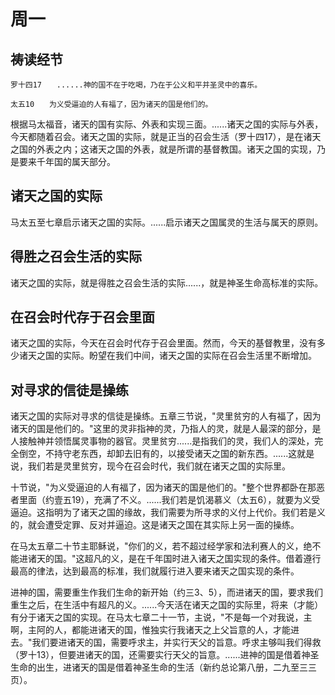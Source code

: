 # 周一

## 祷读经节
```
罗十四17　　......神的国不在于吃喝，乃在于公义和平并圣灵中的喜乐。

太五10　　为义受逼迫的人有福了，因为诸天的国是他们的。
```

根据马太福音，诸天的国有实际、外表和实现三面。......诸天之国的实际与外表，今天都随着召会。诸天之国的实际，就是正当的召会生活（罗十四17），是在诸天之国的外表之内；这诸天之国的外表，就是所谓的基督教国。诸天之国的实现，乃是要来千年国的属天部分。

## 诸天之国的实际

马太五至七章启示诸天之国的实际。......启示诸天之国属灵的生活与属天的原则。

## 得胜之召会生活的实际

诸天之国的实际，就是得胜之召会生活的实际......，就是神圣生命高标准的实际。

## 在召会时代存于召会里面

诸天之国的实际，今天在召会时代存于召会里面。然而，今天的基督教里，没有多少诸天之国的实际。盼望在我们中间，诸天之国的实际在召会生活里不断增加。

## 对寻求的信徒是操练

诸天之国的实际对寻求的信徒是操练。五章三节说，"灵里贫穷的人有福了，因为诸天的国是他们的。"这里的灵非指神的灵，乃指人的灵，就是人最深的部分，是人接触神并领悟属灵事物的器官。灵里贫穷......是指我们的灵，我们人的深处，完全倒空，不持守老东西，却卸去旧有的，以接受诸天之国的新东西。......这就是说，我们若是灵里贫穷，现今在召会时代，我们就在诸天之国的实际里。

十节说，"为义受逼迫的人有福了，因为诸天的国是他们的。"整个世界都卧在那恶者里面（约壹五19），充满了不义。......我们若是饥渴慕义（太五6），就要为义受逼迫。这指明为了诸天之国的缘故，我们需要为所寻求的义付上代价。我们若是义的，就会遭受定罪、反对并逼迫。这是诸天之国在其实际上另一面的操练。

在马太五章二十节主耶稣说，"你们的义，若不超过经学家和法利赛人的义，绝不能进诸天的国。"这超凡的义，是在千年国时进入诸天之国实现的条件。借着遵行最高的律法，达到最高的标准，我们就履行进入要来诸天之国实现的条件。

进神的国，需要重生作我们生命的新开始（约三3、5），而进诸天的国，要求我们重生之后，在生活中有超凡的义。......今天活在诸天之国的实际里，将来（才能）有分于诸天之国的实现。在马太七章二十一节，主说，"不是每一个对我说，主啊，主阿的人，都能进诸天的国，惟独实行我诸天之上父旨意的人，才能进去。"我们要进诸天的国，需要呼求主，并实行天父的旨意。呼求主够叫我们得救（罗十13），但要进诸天的国，还需要实行天父的旨意。......进神的国是借着神圣生命的出生，进诸天的国是借着神圣生命的生活（新约总论第八册，二九至三三页）。
